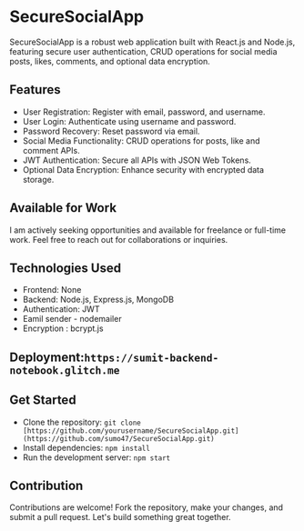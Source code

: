 # SecureSocialApp
SecureSocialApp is a robust web application built with React.js and Node.js, featuring secure user authentication, CRUD operations for social media posts, likes, comments, and optional data encryption.

## Features
- User Registration: Register with email, password, and username.
- User Login: Authenticate using username and password.
- Password Recovery: Reset password via email.
- Social Media Functionality: CRUD operations for posts, like and comment APIs.
- JWT Authentication: Secure all APIs with JSON Web Tokens.
- Optional Data Encryption: Enhance security with encrypted data storage.
## Available for Work
I am actively seeking opportunities and available for freelance or full-time work. Feel free to reach out for collaborations or inquiries.

## Technologies Used
- Frontend: None
- Backend: Node.js, Express.js, MongoDB
- Authentication: JWT
- Eamil sender - nodemailer
- Encryption : bcrypt.js
## Deployment:` https://sumit-backend-notebook.glitch.me `
## Get Started
- Clone the repository: `git clone [https://github.com/yourusername/SecureSocialApp.git](https://github.com/sumo47/SecureSocialApp.git)`
- Install dependencies: `npm install`
- Run the development server: `npm start`
## Contribution
Contributions are welcome! Fork the repository, make your changes, and submit a pull request. Let's build something great together.

